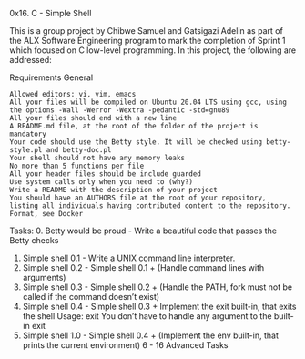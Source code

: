0x16. C - Simple Shell

This is a group project by Chibwe Samuel and Gatsigazi Adelin as part of the ALX Software Engineering program to mark the completion of Sprint 1 which focused on C low-level programming.
In this project, the following are addressed:

Requirements
General

    Allowed editors: vi, vim, emacs
    All your files will be compiled on Ubuntu 20.04 LTS using gcc, using the options -Wall -Werror -Wextra -pedantic -std=gnu89
    All your files should end with a new line
    A README.md file, at the root of the folder of the project is mandatory
    Your code should use the Betty style. It will be checked using betty-style.pl and betty-doc.pl
    Your shell should not have any memory leaks
    No more than 5 functions per file
    All your header files should be include guarded
    Use system calls only when you need to (why?)
    Write a README with the description of your project
    You should have an AUTHORS file at the root of your repository, listing all individuals having contributed content to the repository. Format, see Docker

Tasks:
0. Betty would be proud - Write a beautiful code that passes the Betty checks
1. Simple shell 0.1 - Write a UNIX command line interpreter.
2. Simple shell 0.2 - Simple shell 0.1 + (Handle command lines with arguments)
3. Simple shell 0.3 - Simple shell 0.2 + (Handle the PATH, fork must not be called if the command doesn’t exist)
4. Simple shell 0.4 - Simple shell 0.3 +
        Implement the exit built-in, that exits the shell
        Usage: exit
        You don’t have to handle any argument to the built-in exit
5. Simple shell 1.0 - Simple shell 0.4 + (Implement the env built-in, that prints the current environment)
6 - 16 Advanced Tasks
